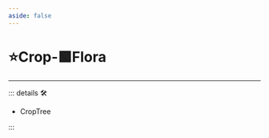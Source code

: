 ```yaml
---
aside: false
---
```

# ⭐<labor>Crop</labor>-🟩<ekos>Flora</ekos>

---

<!-- =================================================== -->
<!-- =================================================== -->
<!-- =================================================== -->
<!-- =================================================== -->
<!-- =================================================== -->
::: details 🛠

- CropTree

:::
